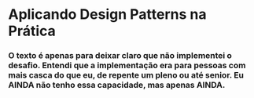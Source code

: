# Aplicando Design Patterns na Prática

### O texto é apenas para deixar claro que não implementei o desafio. Entendi que a implementação era para pessoas com mais casca do que eu, de repente um pleno ou até senior. Eu AINDA não tenho essa capacidade, mas apenas AINDA.

